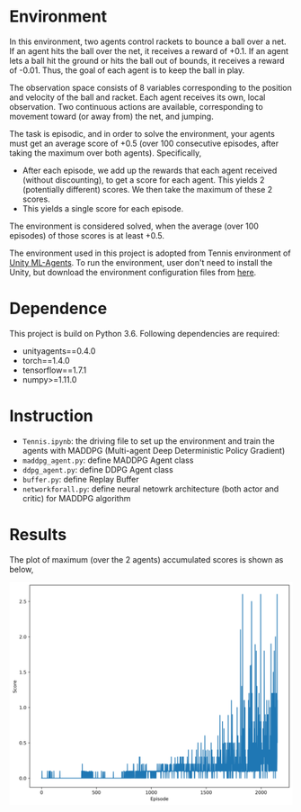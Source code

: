 # Environment

In this environment, two agents control rackets to bounce a ball over a net. If an agent hits the ball over the net, it receives a reward of +0.1. If an agent lets a ball hit the ground or hits the ball out of bounds, it receives a reward of -0.01. Thus, the goal of each agent is to keep the ball in play.

The observation space consists of 8 variables corresponding to the position and velocity of the ball and racket. Each agent receives its own, local observation. Two continuous actions are available, corresponding to movement toward (or away from) the net, and jumping.

The task is episodic, and in order to solve the environment, your agents must get an average score of +0.5 (over 100 consecutive episodes, after taking the maximum over both agents). Specifically,

* After each episode, we add up the rewards that each agent received (without discounting), to get a score for each agent. This yields 2 (potentially different) scores. We then take the maximum of these 2 scores.
* This yields a single score for each episode.

The environment is considered solved, when the average (over 100 episodes) of those scores is at least +0.5.

The environment used in this project is adopted from Tennis environment of [Unity ML-Agents](https://github.com/Unity-Technologies/ml-agents). To run the environment, user don't need to install the Unity, but download the environment configuration files from [here](https://github.com/udacity/deep-reinforcement-learning/tree/master/p3_collab-compet).

# Dependence

This project is build on Python 3.6. Following dependencies are required:

* unityagents==0.4.0
* torch==1.4.0
* tensorflow==1.7.1
* numpy>=1.11.0

# Instruction

* `Tennis.ipynb`: the driving file to set up the environment and train the agents with MADDPG (Multi-agent Deep Deterministic Policy Gradient)
* `maddpg_agent.py`: define MADDPG Agent class
* `ddpg_agent.py`: define DDPG Agent class
* `buffer.py`: define Replay Buffer
* `networkforall.py`: define neural netowrk architecture (both actor and critic) for MADDPG algorithm

# Results

The plot of maximum (over the 2 agents) accumulated scores is shown as below,

![](score_plot_MADDPG.png)
